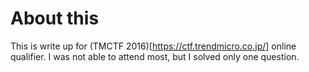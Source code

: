 # About this
This is write up for (TMCTF 2016)[https://ctf.trendmicro.co.jp/] online qualifier.
I was not able to attend most, but I solved only one question.
